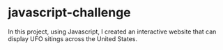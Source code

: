 # javascript-challenge
In this project, using Javascript, I created an interactive website that can display UFO sitings across the United States.
